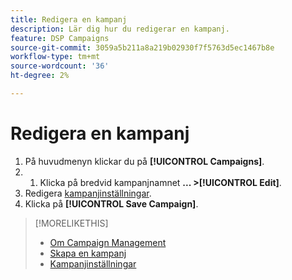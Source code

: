 ```yaml
---
title: Redigera en kampanj
description: Lär dig hur du redigerar en kampanj.
feature: DSP Campaigns
source-git-commit: 3059a5b211a8a219b02930f7f5763d5ec1467b8e
workflow-type: tm+mt
source-wordcount: '36'
ht-degree: 2%

---
```


# Redigera en kampanj

1. På huvudmenyn klickar du på **[!UICONTROL Campaigns]**.
1. 
   1. Klicka på bredvid kampanjnamnet  **... >[!UICONTROL Edit]**.
1. Redigera [kampanjinställningar](campaign-settings.md).
1. Klicka på **[!UICONTROL Save Campaign]**.

>[!MORELIKETHIS]
>
>* [Om Campaign Management](campaign-about.md)
>* [Skapa en kampanj](campaign-create.md)
>* [Kampanjinställningar](campaign-settings.md)

